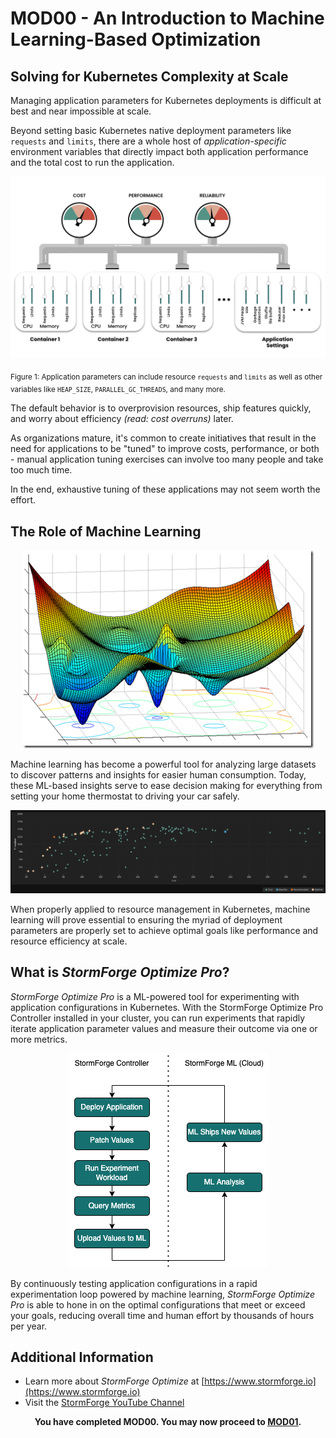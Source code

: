 # MOD00 - An Introduction to Machine Learning-Based Optimization

## Solving for Kubernetes Complexity at Scale
Managing application parameters for Kubernetes deployments is difficult at best and near impossible at scale.

Beyond setting basic Kubernetes native deployment parameters like `requests` and `limits`, there are a whole host of *application-specific* environment variables that directly impact both application performance and the total cost to run the application.

<p align="center">
  <img src="/Java/Assets/Images/k8s-param-gauges.png" />
</p>

<sub>Figure 1: Application parameters can include resource `requests` and `limits` as well as other variables like `HEAP_SIZE`, `PARALLEL_GC_THREADS`, and many more. </sub>

The default behavior is to overprovision resources, ship features quickly, and worry about efficiency *(read: cost overruns)* later.

As organizations mature, it's common to create initiatives that result in the need for applications to be "tuned" to improve costs, performance, or both - manual application tuning exercises can involve too many people and take too much time.

In the end, exhaustive tuning of these applications may not seem worth the effort.

## The Role of Machine Learning

<p align="center">
  <img src="/Java/Assets/Images/multi-regression.png" />
</p>

Machine learning has become a powerful tool for analyzing large datasets to discover patterns and insights for easier human consumption. Today, these ML-based insights serve to ease decision making for everything from setting your home thermostat to driving your car safely.

<p align="center">
  <img src="/Java/Assets/Images/generic-experiment-results-2.png" />
</p>

When properly applied to resource management in Kubernetes, machine learning will prove essential to ensuring the myriad of deployment parameters are properly set to achieve optimal goals like performance and resource efficiency at scale.

## What is *StormForge Optimize Pro*?
*StormForge Optimize Pro* is a ML-powered tool for experimenting with application configurations in Kubernetes. With the StormForge Optimize Pro Controller installed in your cluster, you can run experiments that rapidly iterate application parameter values and measure their outcome via one or more metrics.

<p align="center">
  <img src="/Java/Assets/Images/trial-flow-controller-updated.png" />
</p>

By continuously testing application configurations in a rapid experimentation loop powered by machine learning, *StormForge Optimize Pro* is able to hone in on the optimal configurations that meet or exceed your goals, reducing overall time and human effort by thousands of hours per year.

## Additional Information
* Learn more about *StormForge Optimize* at [https://www.stormforge.io](https://www.stormforge.io)
* Visit the [StormForge YouTube Channel](https://www.youtube.com/channel/UCW05S9esT9PKb9tkLrnbUoA)


<p align="center">
  <b>You have completed MOD00. You may now proceed to <a href="/Java/module01/README.md">MOD01</a>.</b>
</p>
